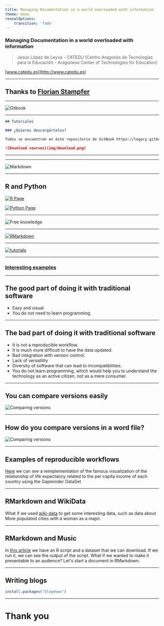 ```yaml
---
title: Managing Documentation in a world overloaded with information
theme: moon
revealOptions:
    transition: 'fade'
---
```

<!-- .slide: data-background="img/Logos_reveal.png" -->

### Managing Documentation in a world overloaded with information

> Jesús López de Leyva - CATEDU (Centro Aragonés de Tecnologías para la Educación - Aragonese Center of Technologies for Education)

[www.catedu.es](http://www.catedu.es)

---
<!-- .slide: data-background="img/Logos_reveal_s.png" -->

## Thanks to [Florian Stampfer](https://www.uibk.ac.at/dingim/team/stampfer/)

---
<!-- .slide: data-background="img/Logos_reveal_s.png" -->

![Gitbook](img/gitbook.png)

---
<!-- .slide: data-background="img/Logos_reveal_s.png" -->

```markdown
## Tutoriales

### ¿Quieres descargártelos?

Todos se encuentran en éste repositorio de GitBook https://legacy.gitbook.com/@catedu. DESCARGABLES EN FORMATO PDF, ePUB, eMobi.. y CON LICENCIA CC puedes usarlos en tus clases respetando la licencia.

![Download courses](img/download.png)
```

---

<!-- .slide: data-background-iframe="https://catedu.gitbooks.io/robotica/content/" data-background-interactive -->

---
<!-- .slide: data-background="img/Logos_reveal_s.png" -->

![Markdown](img/markdown.png)

---
<!-- .slide: data-background="img/Logos_reveal_s.png" -->

## R and Python

[![R Page](img/r_language_page.png)](https://www.r-project.org/about.html) <!-- .element height="50%" width="50%" -->

[![Python Page](img/python_web.png)](https://www.python.org/) <!-- .element height="50%" width="50%" -->

---
<!-- .slide: data-background="img/Logos_reveal_s.png" -->

![Free knowledge](img/free_knowledge.jpeg)

---
<!-- .slide: data-background="img/Logos_reveal_s.png" -->

[![RMarkdown](img/rmarkdown.png)](https://rmarkdown.rstudio.com/)

---
<!-- .slide: data-background="img/Logos_reveal_s.png" -->

[![tutorials](img/tutorial_rmarkdown.png)](https://rmarkdown.rstudio.com/)

---
<!-- .slide: data-background="img/Logos_reveal_s.png" -->

### [Interesting examples](https://gallery.shinyapps.io/cran-gauge/)

---
<!-- .slide: data-background="img/Logos_reveal_s.png" -->

## The good part of doing it with traditional software
* Easy and visual
* You do not need to learn programming.

---
<!-- .slide: data-background="img/Logos_reveal_s.png" -->

## The bad part of doing it with traditional software 
* It is not a reproducible workflow.
* It is much more difficult to have the data updated.
* Bad integration with version control.
* Lack of versatility
* Diversity of software that can lead to incompatibilities.
* You do not learn programming, which would help you to understand the technology as an active citizen, not as a mere consumer.

---
<!-- .slide: data-background="img/Logos_reveal_s.png" -->

## You can compare versions easily

![Comparing versions](img/cambios2.png)

---
<!-- .slide: data-background="img/Logos_reveal_s.png" -->

## How do you compare versions in a word file?



![Comparing versions](img/cambios2.png)

---
<!-- .slide: data-background="img/Logos_reveal_s.png" -->

## Examples of reproducible workflows

[Here](https://colab.research.google.com/drive/1MucxxfaLjmqnjYg4-qy8C8piVFzw757I) we can see a reimplementation of the famous visualization of the relationship of life expectancy related to the per capita income of each country using the Gapminder DataSet

---
<!-- .slide: data-background="img/Logos_reveal_s.png" -->

## RMarkdown and WikiData

What if we used [wiki-data](https://query.wikidata.org/) to get some interesting data, such as data about More populated cities with a woman as a major.

---
<!-- .slide: data-background="img/Logos_reveal_s.png" -->

## RMarkdown and Music

In [this article](https://pushpullfork.com/exploring-musical-data-with-r/) we have an R script and a dataset that we can download. If we run it, we can see the output of the script. What if we wanted to make it presentable to an audience? Let's start a document in RMarkdown.

---
<!-- .slide: data-background="img/Logos_reveal_s.png" -->

## Writing blogs

```r
install.packages("blogdown")
```

---
<!-- .slide: data-background="img/Logos_reveal.png" -->

# Thank you



